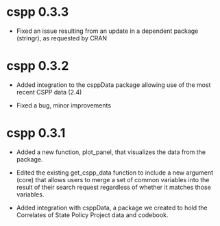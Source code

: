 # cspp 0.3.3

* Fixed an issue resulting from an update in a dependent package (stringr), as requested by CRAN

# cspp 0.3.2

* Added integration to the csppData package allowing use of the most recent CSPP data (2.4)

* Fixed a bug, minor improvements

# cspp 0.3.1

* Added a new function, plot_panel, that visualizes the data from the package.

* Edited the existing get_cspp_data function to include a new argument (core) that allows users to merge a set of common variables into the result of their search request regardless of whether it matches those variables.

* Added integration with csppData, a package we created to hold the Correlates of State Policy Project data and codebook.